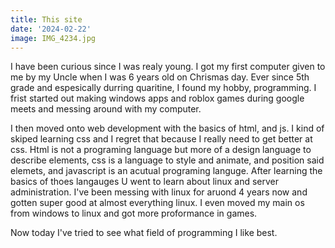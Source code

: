 ```yaml
---
title: This site
date: '2024-02-22'
image: IMG_4234.jpg
---
```


I have been curious since I was realy young. I got my first computer given to me by my Uncle when I was 6 years old on Chrismas day. Ever since 5th grade and espesically durring quaritine, I found my hobby, programming. I frist started out making windows apps and roblox games during google meets and messing around with my computer. 


I then moved onto web development with the basics of html, and js. I kind of skiped learning css and I regret that because I really need to get better at css. Html is not a programing language but more of a design language to describe elements, css is a language to style and animate, and position said elemets, and javascript is an acutual programing languge. After learning the basics of thoes langauges U went to learn about linux and server administration. I've been messing with linux for aruond 4 years now and gotten super good at almost everything linux. I even moved my main os from windows to linux and got more proformance in games.

Now today I've tried to see what field of programming I like best.
